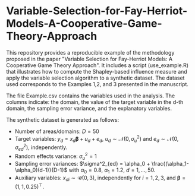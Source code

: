 # Variable-Selection-for-Fay-Herriot-Models-A-Cooperative-Game-Theory-Approach

This repository provides a reproducible example of the methodology proposed in the paper "Variable Selection for Fay-Herriot Models: A Cooperative Game Theory Approach". It includes a script (use_example.R) that illustrates how to compute the Shapley-based influence measure and apply the variable selection algorithm to a synthetic dataset. The dataset used corresponds to the Examples 1,2, and 3 presented in the manuscript.

The file Example.csv contains the variables used in the analysis. The columns indicate: the domain, the value of the target variable in the d-th domain, the sampling error variance, and the explanatory variables.

The synthetic dataset is generated as follows:
- Number of areas/domains: $D=50$ 
- Target variables: $y_d = x_d\boldsymbol{\beta} + u_d + e_d$, $u_d \sim \mathcal{N}(0,\sigma_u^2)$ and $e_d \sim \mathcal{N}(0,\sigma_{ed}^2)$, independently.
- Random effects variance: $\sigma_u^2 = 1$
- Sampling error variances:  $\sigma^2_{ed} = \alpha_0 + \frac{(\alpha_1-\alpha_0)(d-1)}{D-1}$ with $\alpha_0=0.8$, $\alpha_1=1.2$, $d=1,\ldots,50$.
- Auxiliary variables: $x_{di} \sim \mathcal{U}(0,3)$, independently for $i=1,2,3$, and $\boldsymbol{\beta}=(1,1,0.25)^\top$.
